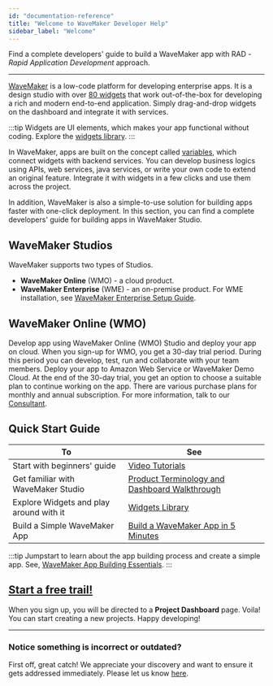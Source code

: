```yaml
---
id: "documentation-reference"
title: "Welcome to WaveMaker Developer Help"
sidebar_label: "Welcome"
---
```

Find a complete developers' guide to build a WaveMaker app with RAD - *Rapid Application Development* approach.

---

[WaveMaker](https://www.wavemaker.com/) is a low-code platform for developing enterprise apps. It is a design studio with over [80 widgets](/learn/app-development/widgets/widget-library) that work out-of-the-box for developing a rich and modern end-to-end application. Simply drag-and-drop widgets on the dashboard and integrate it with services. 

:::tip
Widgets are UI elements, which makes your app functional without coding. Explore the [widgets library](/learn/app-development/widgets/widget-library). 
:::

In WaveMaker, apps are built on the concept called [variables](/learn/app-development/variables/variables), which connect widgets with backend services. You can develop business logics using APIs, web services, java services, or write your own code to extend an original feature. Integrate it with widgets in a few clicks and use them across the project. 

In addition, WaveMaker is also a simple-to-use solution for building apps faster with one-click deployment. In this section, you can find a complete developers' guide for building apps in WaveMaker Studio.

## WaveMaker Studios
WaveMaker supports two types of Studios.  
- **WaveMaker Online** (WMO) - a cloud product. 
- **WaveMaker Enterprise** (WME) - an on-premise product. For WME installation, see [WaveMaker Enterprise Setup Guide](/learn/installation/wavemaker-enterprise-setup-guide).

## WaveMaker Online (WMO)

Develop app using WaveMaker Online (WMO) Studio and deploy your app on cloud. When you sign-up for WMO, you get a 30-day trial period. During this period you can develop, test, run and collaborate with your team members. Deploy your app to Amazon Web Service or WaveMaker Demo Cloud. At the end of the 30-day trial, you get an option to choose a suitable plan to continue working on the app. There are various purchase plans for monthly and annual subscription. For more information, talk to our [Consultant](https://www.wavemaker.com/talk-to-expert/).

## Quick Start Guide

|To | See |
|----|----|
|Start with beginners' guide | [Video Tutorials](/learn/tutorials) |
|Get familiar with WaveMaker Studio|[Product Terminology and Dashboard Walkthrough](/learn/app-development/wavemaker-overview/product-walkthrough)|
|Explore Widgets and play around with it|[Widgets Library](/learn/app-development/widgets/widget-library)|
|Build a Simple WaveMaker App | [Build a WaveMaker App in 5 Minutes](https://www.youtube.com/watch?list=PLNlIJ337WpshRs-8eCubDm2vilhsloiqs&v=tLjGGJbrZ2Q)|

:::tip
Jumpstart to learn about the app building process and create a simple app. See, [WaveMaker App Building Essentials](/learn/jump-start/jump-start-app-essentials/).
:::

## [Start a free trail!](https://www.wavemaker.com/get-started/)
When you sign up, you will be directed to a **Project Dashboard** page. Voila! You can start creating a new projects. Happy developing! 

---
### Notice something is incorrect or outdated?
First off, great catch! We appreciate your discovery and want to ensure it gets addressed immediately. Please let us know [here](https://github.com/wavemaker/docs/issues/new).